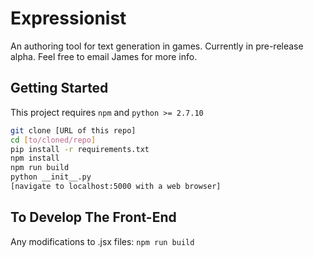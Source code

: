 # Expressionist
An authoring tool for text generation in games. Currently in pre-release alpha. Feel free to email James for more info.

## Getting Started

This project requires `npm` and `python >= 2.7.10`

```bash
git clone [URL of this repo]
cd [to/cloned/repo]
pip install -r requirements.txt
npm install
npm run build
python __init__.py
[navigate to localhost:5000 with a web browser]
```

## To Develop The Front-End

Any modifications to .jsx files: `npm run build`
